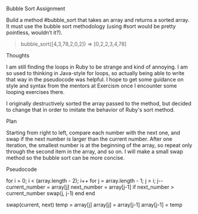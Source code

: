 Bubble Sort
Assignment

Build a method #bubble_sort that takes an array and returns a sorted array. It must use the bubble sort methodology (using #sort would be pretty pointless, wouldn’t it?).

> bubble_sort([4,3,78,2,0,2])
=> [0,2,2,3,4,78]

Thoughts

I am still finding the loops in Ruby to be strange and kind of annoying. I am so used to thinking in Java-style for loops, so actually being able to write that way in the pseudocode was helpful. I hope to get some guidance on style and syntax from the mentors at Exercism once I encounter some looping exercises there.

I originally destructively sorted the array passed to the method, but decided to change that in order to imitate the behavior of Ruby's sort method.

Plan

Starting from right to left, compare each number with the next one, and swap if the next number is larger than the current number. After one iteration, the smallest number is at the beginning of the array, so repeat only through the second item in the array, and so on. I will make a small swap method so the bubble sort can be more concise.

Pseudocode


for i = 0; i < (array.length - 2); i++
  for j = array.length - 1; j > i; j--
    current_number = array[j]
    next_number = array[j-1]
    if next_number > current_number swap(j, j-1)
  end
end

swap(current, next)
  temp = array[j]
  array[j] = array[j-1]
  array[j-1] = temp
